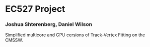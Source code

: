 # EC527 Project

### Joshua Shterenberg, Daniel Wilson

Simplified multicore and GPU cersions of Track-Vertex Fitting on the CMSSW.
